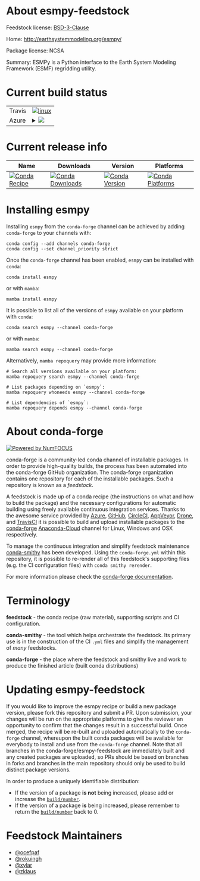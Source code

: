 About esmpy-feedstock
=====================

Feedstock license: [BSD-3-Clause](https://github.com/conda-forge/esmpy-feedstock/blob/main/LICENSE.txt)

Home: http://earthsystemmodeling.org/esmpy/

Package license: NCSA

Summary: ESMPy is a Python interface to the Earth System Modeling Framework (ESMF) regridding utility.

Current build status
====================


<table><tr>
    <td>Travis</td>
    <td>
      <a href="https://app.travis-ci.com/conda-forge/esmpy-feedstock">
        <img alt="linux" src="https://img.shields.io/travis/com/conda-forge/esmpy-feedstock/main.svg?label=Linux">
      </a>
    </td>
  </tr>
    
  <tr>
    <td>Azure</td>
    <td>
      <details>
        <summary>
          <a href="https://dev.azure.com/conda-forge/feedstock-builds/_build/latest?definitionId=5321&branchName=main">
            <img src="https://dev.azure.com/conda-forge/feedstock-builds/_apis/build/status/esmpy-feedstock?branchName=main">
          </a>
        </summary>
        <table>
          <thead><tr><th>Variant</th><th>Status</th></tr></thead>
          <tbody><tr>
              <td>linux_64_mpimpichnumpy1.20python3.8.____cpython</td>
              <td>
                <a href="https://dev.azure.com/conda-forge/feedstock-builds/_build/latest?definitionId=5321&branchName=main">
                  <img src="https://dev.azure.com/conda-forge/feedstock-builds/_apis/build/status/esmpy-feedstock?branchName=main&jobName=linux&configuration=linux%20linux_64_mpimpichnumpy1.20python3.8.____cpython" alt="variant">
                </a>
              </td>
            </tr><tr>
              <td>linux_64_mpimpichnumpy1.20python3.9.____cpython</td>
              <td>
                <a href="https://dev.azure.com/conda-forge/feedstock-builds/_build/latest?definitionId=5321&branchName=main">
                  <img src="https://dev.azure.com/conda-forge/feedstock-builds/_apis/build/status/esmpy-feedstock?branchName=main&jobName=linux&configuration=linux%20linux_64_mpimpichnumpy1.20python3.9.____cpython" alt="variant">
                </a>
              </td>
            </tr><tr>
              <td>linux_64_mpimpichnumpy1.21python3.10.____cpython</td>
              <td>
                <a href="https://dev.azure.com/conda-forge/feedstock-builds/_build/latest?definitionId=5321&branchName=main">
                  <img src="https://dev.azure.com/conda-forge/feedstock-builds/_apis/build/status/esmpy-feedstock?branchName=main&jobName=linux&configuration=linux%20linux_64_mpimpichnumpy1.21python3.10.____cpython" alt="variant">
                </a>
              </td>
            </tr><tr>
              <td>linux_64_mpimpichnumpy1.23python3.11.____cpython</td>
              <td>
                <a href="https://dev.azure.com/conda-forge/feedstock-builds/_build/latest?definitionId=5321&branchName=main">
                  <img src="https://dev.azure.com/conda-forge/feedstock-builds/_apis/build/status/esmpy-feedstock?branchName=main&jobName=linux&configuration=linux%20linux_64_mpimpichnumpy1.23python3.11.____cpython" alt="variant">
                </a>
              </td>
            </tr><tr>
              <td>linux_64_mpinompinumpy1.20python3.8.____cpython</td>
              <td>
                <a href="https://dev.azure.com/conda-forge/feedstock-builds/_build/latest?definitionId=5321&branchName=main">
                  <img src="https://dev.azure.com/conda-forge/feedstock-builds/_apis/build/status/esmpy-feedstock?branchName=main&jobName=linux&configuration=linux%20linux_64_mpinompinumpy1.20python3.8.____cpython" alt="variant">
                </a>
              </td>
            </tr><tr>
              <td>linux_64_mpinompinumpy1.20python3.9.____cpython</td>
              <td>
                <a href="https://dev.azure.com/conda-forge/feedstock-builds/_build/latest?definitionId=5321&branchName=main">
                  <img src="https://dev.azure.com/conda-forge/feedstock-builds/_apis/build/status/esmpy-feedstock?branchName=main&jobName=linux&configuration=linux%20linux_64_mpinompinumpy1.20python3.9.____cpython" alt="variant">
                </a>
              </td>
            </tr><tr>
              <td>linux_64_mpinompinumpy1.21python3.10.____cpython</td>
              <td>
                <a href="https://dev.azure.com/conda-forge/feedstock-builds/_build/latest?definitionId=5321&branchName=main">
                  <img src="https://dev.azure.com/conda-forge/feedstock-builds/_apis/build/status/esmpy-feedstock?branchName=main&jobName=linux&configuration=linux%20linux_64_mpinompinumpy1.21python3.10.____cpython" alt="variant">
                </a>
              </td>
            </tr><tr>
              <td>linux_64_mpinompinumpy1.23python3.11.____cpython</td>
              <td>
                <a href="https://dev.azure.com/conda-forge/feedstock-builds/_build/latest?definitionId=5321&branchName=main">
                  <img src="https://dev.azure.com/conda-forge/feedstock-builds/_apis/build/status/esmpy-feedstock?branchName=main&jobName=linux&configuration=linux%20linux_64_mpinompinumpy1.23python3.11.____cpython" alt="variant">
                </a>
              </td>
            </tr><tr>
              <td>linux_64_mpiopenmpinumpy1.20python3.8.____cpython</td>
              <td>
                <a href="https://dev.azure.com/conda-forge/feedstock-builds/_build/latest?definitionId=5321&branchName=main">
                  <img src="https://dev.azure.com/conda-forge/feedstock-builds/_apis/build/status/esmpy-feedstock?branchName=main&jobName=linux&configuration=linux%20linux_64_mpiopenmpinumpy1.20python3.8.____cpython" alt="variant">
                </a>
              </td>
            </tr><tr>
              <td>linux_64_mpiopenmpinumpy1.20python3.9.____cpython</td>
              <td>
                <a href="https://dev.azure.com/conda-forge/feedstock-builds/_build/latest?definitionId=5321&branchName=main">
                  <img src="https://dev.azure.com/conda-forge/feedstock-builds/_apis/build/status/esmpy-feedstock?branchName=main&jobName=linux&configuration=linux%20linux_64_mpiopenmpinumpy1.20python3.9.____cpython" alt="variant">
                </a>
              </td>
            </tr><tr>
              <td>linux_64_mpiopenmpinumpy1.21python3.10.____cpython</td>
              <td>
                <a href="https://dev.azure.com/conda-forge/feedstock-builds/_build/latest?definitionId=5321&branchName=main">
                  <img src="https://dev.azure.com/conda-forge/feedstock-builds/_apis/build/status/esmpy-feedstock?branchName=main&jobName=linux&configuration=linux%20linux_64_mpiopenmpinumpy1.21python3.10.____cpython" alt="variant">
                </a>
              </td>
            </tr><tr>
              <td>linux_64_mpiopenmpinumpy1.23python3.11.____cpython</td>
              <td>
                <a href="https://dev.azure.com/conda-forge/feedstock-builds/_build/latest?definitionId=5321&branchName=main">
                  <img src="https://dev.azure.com/conda-forge/feedstock-builds/_apis/build/status/esmpy-feedstock?branchName=main&jobName=linux&configuration=linux%20linux_64_mpiopenmpinumpy1.23python3.11.____cpython" alt="variant">
                </a>
              </td>
            </tr><tr>
              <td>linux_aarch64_mpimpichnumpy1.20python3.8.____cpython</td>
              <td>
                <a href="https://dev.azure.com/conda-forge/feedstock-builds/_build/latest?definitionId=5321&branchName=main">
                  <img src="https://dev.azure.com/conda-forge/feedstock-builds/_apis/build/status/esmpy-feedstock?branchName=main&jobName=linux&configuration=linux%20linux_aarch64_mpimpichnumpy1.20python3.8.____cpython" alt="variant">
                </a>
              </td>
            </tr><tr>
              <td>linux_aarch64_mpimpichnumpy1.20python3.9.____cpython</td>
              <td>
                <a href="https://dev.azure.com/conda-forge/feedstock-builds/_build/latest?definitionId=5321&branchName=main">
                  <img src="https://dev.azure.com/conda-forge/feedstock-builds/_apis/build/status/esmpy-feedstock?branchName=main&jobName=linux&configuration=linux%20linux_aarch64_mpimpichnumpy1.20python3.9.____cpython" alt="variant">
                </a>
              </td>
            </tr><tr>
              <td>linux_aarch64_mpimpichnumpy1.21python3.10.____cpython</td>
              <td>
                <a href="https://dev.azure.com/conda-forge/feedstock-builds/_build/latest?definitionId=5321&branchName=main">
                  <img src="https://dev.azure.com/conda-forge/feedstock-builds/_apis/build/status/esmpy-feedstock?branchName=main&jobName=linux&configuration=linux%20linux_aarch64_mpimpichnumpy1.21python3.10.____cpython" alt="variant">
                </a>
              </td>
            </tr><tr>
              <td>linux_aarch64_mpimpichnumpy1.23python3.11.____cpython</td>
              <td>
                <a href="https://dev.azure.com/conda-forge/feedstock-builds/_build/latest?definitionId=5321&branchName=main">
                  <img src="https://dev.azure.com/conda-forge/feedstock-builds/_apis/build/status/esmpy-feedstock?branchName=main&jobName=linux&configuration=linux%20linux_aarch64_mpimpichnumpy1.23python3.11.____cpython" alt="variant">
                </a>
              </td>
            </tr><tr>
              <td>linux_aarch64_mpinompinumpy1.20python3.8.____cpython</td>
              <td>
                <a href="https://dev.azure.com/conda-forge/feedstock-builds/_build/latest?definitionId=5321&branchName=main">
                  <img src="https://dev.azure.com/conda-forge/feedstock-builds/_apis/build/status/esmpy-feedstock?branchName=main&jobName=linux&configuration=linux%20linux_aarch64_mpinompinumpy1.20python3.8.____cpython" alt="variant">
                </a>
              </td>
            </tr><tr>
              <td>linux_aarch64_mpinompinumpy1.20python3.9.____cpython</td>
              <td>
                <a href="https://dev.azure.com/conda-forge/feedstock-builds/_build/latest?definitionId=5321&branchName=main">
                  <img src="https://dev.azure.com/conda-forge/feedstock-builds/_apis/build/status/esmpy-feedstock?branchName=main&jobName=linux&configuration=linux%20linux_aarch64_mpinompinumpy1.20python3.9.____cpython" alt="variant">
                </a>
              </td>
            </tr><tr>
              <td>linux_aarch64_mpinompinumpy1.21python3.10.____cpython</td>
              <td>
                <a href="https://dev.azure.com/conda-forge/feedstock-builds/_build/latest?definitionId=5321&branchName=main">
                  <img src="https://dev.azure.com/conda-forge/feedstock-builds/_apis/build/status/esmpy-feedstock?branchName=main&jobName=linux&configuration=linux%20linux_aarch64_mpinompinumpy1.21python3.10.____cpython" alt="variant">
                </a>
              </td>
            </tr><tr>
              <td>linux_aarch64_mpinompinumpy1.23python3.11.____cpython</td>
              <td>
                <a href="https://dev.azure.com/conda-forge/feedstock-builds/_build/latest?definitionId=5321&branchName=main">
                  <img src="https://dev.azure.com/conda-forge/feedstock-builds/_apis/build/status/esmpy-feedstock?branchName=main&jobName=linux&configuration=linux%20linux_aarch64_mpinompinumpy1.23python3.11.____cpython" alt="variant">
                </a>
              </td>
            </tr><tr>
              <td>linux_aarch64_mpiopenmpinumpy1.20python3.8.____cpython</td>
              <td>
                <a href="https://dev.azure.com/conda-forge/feedstock-builds/_build/latest?definitionId=5321&branchName=main">
                  <img src="https://dev.azure.com/conda-forge/feedstock-builds/_apis/build/status/esmpy-feedstock?branchName=main&jobName=linux&configuration=linux%20linux_aarch64_mpiopenmpinumpy1.20python3.8.____cpython" alt="variant">
                </a>
              </td>
            </tr><tr>
              <td>linux_aarch64_mpiopenmpinumpy1.20python3.9.____cpython</td>
              <td>
                <a href="https://dev.azure.com/conda-forge/feedstock-builds/_build/latest?definitionId=5321&branchName=main">
                  <img src="https://dev.azure.com/conda-forge/feedstock-builds/_apis/build/status/esmpy-feedstock?branchName=main&jobName=linux&configuration=linux%20linux_aarch64_mpiopenmpinumpy1.20python3.9.____cpython" alt="variant">
                </a>
              </td>
            </tr><tr>
              <td>linux_aarch64_mpiopenmpinumpy1.21python3.10.____cpython</td>
              <td>
                <a href="https://dev.azure.com/conda-forge/feedstock-builds/_build/latest?definitionId=5321&branchName=main">
                  <img src="https://dev.azure.com/conda-forge/feedstock-builds/_apis/build/status/esmpy-feedstock?branchName=main&jobName=linux&configuration=linux%20linux_aarch64_mpiopenmpinumpy1.21python3.10.____cpython" alt="variant">
                </a>
              </td>
            </tr><tr>
              <td>linux_aarch64_mpiopenmpinumpy1.23python3.11.____cpython</td>
              <td>
                <a href="https://dev.azure.com/conda-forge/feedstock-builds/_build/latest?definitionId=5321&branchName=main">
                  <img src="https://dev.azure.com/conda-forge/feedstock-builds/_apis/build/status/esmpy-feedstock?branchName=main&jobName=linux&configuration=linux%20linux_aarch64_mpiopenmpinumpy1.23python3.11.____cpython" alt="variant">
                </a>
              </td>
            </tr><tr>
              <td>linux_ppc64le_mpimpichnumpy1.20python3.8.____cpython</td>
              <td>
                <a href="https://dev.azure.com/conda-forge/feedstock-builds/_build/latest?definitionId=5321&branchName=main">
                  <img src="https://dev.azure.com/conda-forge/feedstock-builds/_apis/build/status/esmpy-feedstock?branchName=main&jobName=linux&configuration=linux%20linux_ppc64le_mpimpichnumpy1.20python3.8.____cpython" alt="variant">
                </a>
              </td>
            </tr><tr>
              <td>linux_ppc64le_mpimpichnumpy1.20python3.9.____cpython</td>
              <td>
                <a href="https://dev.azure.com/conda-forge/feedstock-builds/_build/latest?definitionId=5321&branchName=main">
                  <img src="https://dev.azure.com/conda-forge/feedstock-builds/_apis/build/status/esmpy-feedstock?branchName=main&jobName=linux&configuration=linux%20linux_ppc64le_mpimpichnumpy1.20python3.9.____cpython" alt="variant">
                </a>
              </td>
            </tr><tr>
              <td>linux_ppc64le_mpimpichnumpy1.21python3.10.____cpython</td>
              <td>
                <a href="https://dev.azure.com/conda-forge/feedstock-builds/_build/latest?definitionId=5321&branchName=main">
                  <img src="https://dev.azure.com/conda-forge/feedstock-builds/_apis/build/status/esmpy-feedstock?branchName=main&jobName=linux&configuration=linux%20linux_ppc64le_mpimpichnumpy1.21python3.10.____cpython" alt="variant">
                </a>
              </td>
            </tr><tr>
              <td>linux_ppc64le_mpimpichnumpy1.23python3.11.____cpython</td>
              <td>
                <a href="https://dev.azure.com/conda-forge/feedstock-builds/_build/latest?definitionId=5321&branchName=main">
                  <img src="https://dev.azure.com/conda-forge/feedstock-builds/_apis/build/status/esmpy-feedstock?branchName=main&jobName=linux&configuration=linux%20linux_ppc64le_mpimpichnumpy1.23python3.11.____cpython" alt="variant">
                </a>
              </td>
            </tr><tr>
              <td>linux_ppc64le_mpinompinumpy1.20python3.8.____cpython</td>
              <td>
                <a href="https://dev.azure.com/conda-forge/feedstock-builds/_build/latest?definitionId=5321&branchName=main">
                  <img src="https://dev.azure.com/conda-forge/feedstock-builds/_apis/build/status/esmpy-feedstock?branchName=main&jobName=linux&configuration=linux%20linux_ppc64le_mpinompinumpy1.20python3.8.____cpython" alt="variant">
                </a>
              </td>
            </tr><tr>
              <td>linux_ppc64le_mpinompinumpy1.20python3.9.____cpython</td>
              <td>
                <a href="https://dev.azure.com/conda-forge/feedstock-builds/_build/latest?definitionId=5321&branchName=main">
                  <img src="https://dev.azure.com/conda-forge/feedstock-builds/_apis/build/status/esmpy-feedstock?branchName=main&jobName=linux&configuration=linux%20linux_ppc64le_mpinompinumpy1.20python3.9.____cpython" alt="variant">
                </a>
              </td>
            </tr><tr>
              <td>linux_ppc64le_mpinompinumpy1.21python3.10.____cpython</td>
              <td>
                <a href="https://dev.azure.com/conda-forge/feedstock-builds/_build/latest?definitionId=5321&branchName=main">
                  <img src="https://dev.azure.com/conda-forge/feedstock-builds/_apis/build/status/esmpy-feedstock?branchName=main&jobName=linux&configuration=linux%20linux_ppc64le_mpinompinumpy1.21python3.10.____cpython" alt="variant">
                </a>
              </td>
            </tr><tr>
              <td>linux_ppc64le_mpinompinumpy1.23python3.11.____cpython</td>
              <td>
                <a href="https://dev.azure.com/conda-forge/feedstock-builds/_build/latest?definitionId=5321&branchName=main">
                  <img src="https://dev.azure.com/conda-forge/feedstock-builds/_apis/build/status/esmpy-feedstock?branchName=main&jobName=linux&configuration=linux%20linux_ppc64le_mpinompinumpy1.23python3.11.____cpython" alt="variant">
                </a>
              </td>
            </tr><tr>
              <td>linux_ppc64le_mpiopenmpinumpy1.20python3.8.____cpython</td>
              <td>
                <a href="https://dev.azure.com/conda-forge/feedstock-builds/_build/latest?definitionId=5321&branchName=main">
                  <img src="https://dev.azure.com/conda-forge/feedstock-builds/_apis/build/status/esmpy-feedstock?branchName=main&jobName=linux&configuration=linux%20linux_ppc64le_mpiopenmpinumpy1.20python3.8.____cpython" alt="variant">
                </a>
              </td>
            </tr><tr>
              <td>linux_ppc64le_mpiopenmpinumpy1.20python3.9.____cpython</td>
              <td>
                <a href="https://dev.azure.com/conda-forge/feedstock-builds/_build/latest?definitionId=5321&branchName=main">
                  <img src="https://dev.azure.com/conda-forge/feedstock-builds/_apis/build/status/esmpy-feedstock?branchName=main&jobName=linux&configuration=linux%20linux_ppc64le_mpiopenmpinumpy1.20python3.9.____cpython" alt="variant">
                </a>
              </td>
            </tr><tr>
              <td>linux_ppc64le_mpiopenmpinumpy1.21python3.10.____cpython</td>
              <td>
                <a href="https://dev.azure.com/conda-forge/feedstock-builds/_build/latest?definitionId=5321&branchName=main">
                  <img src="https://dev.azure.com/conda-forge/feedstock-builds/_apis/build/status/esmpy-feedstock?branchName=main&jobName=linux&configuration=linux%20linux_ppc64le_mpiopenmpinumpy1.21python3.10.____cpython" alt="variant">
                </a>
              </td>
            </tr><tr>
              <td>linux_ppc64le_mpiopenmpinumpy1.23python3.11.____cpython</td>
              <td>
                <a href="https://dev.azure.com/conda-forge/feedstock-builds/_build/latest?definitionId=5321&branchName=main">
                  <img src="https://dev.azure.com/conda-forge/feedstock-builds/_apis/build/status/esmpy-feedstock?branchName=main&jobName=linux&configuration=linux%20linux_ppc64le_mpiopenmpinumpy1.23python3.11.____cpython" alt="variant">
                </a>
              </td>
            </tr><tr>
              <td>osx_64_mpimpichnumpy1.20python3.8.____cpython</td>
              <td>
                <a href="https://dev.azure.com/conda-forge/feedstock-builds/_build/latest?definitionId=5321&branchName=main">
                  <img src="https://dev.azure.com/conda-forge/feedstock-builds/_apis/build/status/esmpy-feedstock?branchName=main&jobName=osx&configuration=osx%20osx_64_mpimpichnumpy1.20python3.8.____cpython" alt="variant">
                </a>
              </td>
            </tr><tr>
              <td>osx_64_mpimpichnumpy1.20python3.9.____cpython</td>
              <td>
                <a href="https://dev.azure.com/conda-forge/feedstock-builds/_build/latest?definitionId=5321&branchName=main">
                  <img src="https://dev.azure.com/conda-forge/feedstock-builds/_apis/build/status/esmpy-feedstock?branchName=main&jobName=osx&configuration=osx%20osx_64_mpimpichnumpy1.20python3.9.____cpython" alt="variant">
                </a>
              </td>
            </tr><tr>
              <td>osx_64_mpimpichnumpy1.21python3.10.____cpython</td>
              <td>
                <a href="https://dev.azure.com/conda-forge/feedstock-builds/_build/latest?definitionId=5321&branchName=main">
                  <img src="https://dev.azure.com/conda-forge/feedstock-builds/_apis/build/status/esmpy-feedstock?branchName=main&jobName=osx&configuration=osx%20osx_64_mpimpichnumpy1.21python3.10.____cpython" alt="variant">
                </a>
              </td>
            </tr><tr>
              <td>osx_64_mpimpichnumpy1.23python3.11.____cpython</td>
              <td>
                <a href="https://dev.azure.com/conda-forge/feedstock-builds/_build/latest?definitionId=5321&branchName=main">
                  <img src="https://dev.azure.com/conda-forge/feedstock-builds/_apis/build/status/esmpy-feedstock?branchName=main&jobName=osx&configuration=osx%20osx_64_mpimpichnumpy1.23python3.11.____cpython" alt="variant">
                </a>
              </td>
            </tr><tr>
              <td>osx_64_mpinompinumpy1.20python3.8.____cpython</td>
              <td>
                <a href="https://dev.azure.com/conda-forge/feedstock-builds/_build/latest?definitionId=5321&branchName=main">
                  <img src="https://dev.azure.com/conda-forge/feedstock-builds/_apis/build/status/esmpy-feedstock?branchName=main&jobName=osx&configuration=osx%20osx_64_mpinompinumpy1.20python3.8.____cpython" alt="variant">
                </a>
              </td>
            </tr><tr>
              <td>osx_64_mpinompinumpy1.20python3.9.____cpython</td>
              <td>
                <a href="https://dev.azure.com/conda-forge/feedstock-builds/_build/latest?definitionId=5321&branchName=main">
                  <img src="https://dev.azure.com/conda-forge/feedstock-builds/_apis/build/status/esmpy-feedstock?branchName=main&jobName=osx&configuration=osx%20osx_64_mpinompinumpy1.20python3.9.____cpython" alt="variant">
                </a>
              </td>
            </tr><tr>
              <td>osx_64_mpinompinumpy1.21python3.10.____cpython</td>
              <td>
                <a href="https://dev.azure.com/conda-forge/feedstock-builds/_build/latest?definitionId=5321&branchName=main">
                  <img src="https://dev.azure.com/conda-forge/feedstock-builds/_apis/build/status/esmpy-feedstock?branchName=main&jobName=osx&configuration=osx%20osx_64_mpinompinumpy1.21python3.10.____cpython" alt="variant">
                </a>
              </td>
            </tr><tr>
              <td>osx_64_mpinompinumpy1.23python3.11.____cpython</td>
              <td>
                <a href="https://dev.azure.com/conda-forge/feedstock-builds/_build/latest?definitionId=5321&branchName=main">
                  <img src="https://dev.azure.com/conda-forge/feedstock-builds/_apis/build/status/esmpy-feedstock?branchName=main&jobName=osx&configuration=osx%20osx_64_mpinompinumpy1.23python3.11.____cpython" alt="variant">
                </a>
              </td>
            </tr><tr>
              <td>osx_64_mpiopenmpinumpy1.20python3.8.____cpython</td>
              <td>
                <a href="https://dev.azure.com/conda-forge/feedstock-builds/_build/latest?definitionId=5321&branchName=main">
                  <img src="https://dev.azure.com/conda-forge/feedstock-builds/_apis/build/status/esmpy-feedstock?branchName=main&jobName=osx&configuration=osx%20osx_64_mpiopenmpinumpy1.20python3.8.____cpython" alt="variant">
                </a>
              </td>
            </tr><tr>
              <td>osx_64_mpiopenmpinumpy1.20python3.9.____cpython</td>
              <td>
                <a href="https://dev.azure.com/conda-forge/feedstock-builds/_build/latest?definitionId=5321&branchName=main">
                  <img src="https://dev.azure.com/conda-forge/feedstock-builds/_apis/build/status/esmpy-feedstock?branchName=main&jobName=osx&configuration=osx%20osx_64_mpiopenmpinumpy1.20python3.9.____cpython" alt="variant">
                </a>
              </td>
            </tr><tr>
              <td>osx_64_mpiopenmpinumpy1.21python3.10.____cpython</td>
              <td>
                <a href="https://dev.azure.com/conda-forge/feedstock-builds/_build/latest?definitionId=5321&branchName=main">
                  <img src="https://dev.azure.com/conda-forge/feedstock-builds/_apis/build/status/esmpy-feedstock?branchName=main&jobName=osx&configuration=osx%20osx_64_mpiopenmpinumpy1.21python3.10.____cpython" alt="variant">
                </a>
              </td>
            </tr><tr>
              <td>osx_64_mpiopenmpinumpy1.23python3.11.____cpython</td>
              <td>
                <a href="https://dev.azure.com/conda-forge/feedstock-builds/_build/latest?definitionId=5321&branchName=main">
                  <img src="https://dev.azure.com/conda-forge/feedstock-builds/_apis/build/status/esmpy-feedstock?branchName=main&jobName=osx&configuration=osx%20osx_64_mpiopenmpinumpy1.23python3.11.____cpython" alt="variant">
                </a>
              </td>
            </tr><tr>
              <td>osx_arm64_mpimpichnumpy1.20python3.8.____cpython</td>
              <td>
                <a href="https://dev.azure.com/conda-forge/feedstock-builds/_build/latest?definitionId=5321&branchName=main">
                  <img src="https://dev.azure.com/conda-forge/feedstock-builds/_apis/build/status/esmpy-feedstock?branchName=main&jobName=osx&configuration=osx%20osx_arm64_mpimpichnumpy1.20python3.8.____cpython" alt="variant">
                </a>
              </td>
            </tr><tr>
              <td>osx_arm64_mpimpichnumpy1.20python3.9.____cpython</td>
              <td>
                <a href="https://dev.azure.com/conda-forge/feedstock-builds/_build/latest?definitionId=5321&branchName=main">
                  <img src="https://dev.azure.com/conda-forge/feedstock-builds/_apis/build/status/esmpy-feedstock?branchName=main&jobName=osx&configuration=osx%20osx_arm64_mpimpichnumpy1.20python3.9.____cpython" alt="variant">
                </a>
              </td>
            </tr><tr>
              <td>osx_arm64_mpimpichnumpy1.21python3.10.____cpython</td>
              <td>
                <a href="https://dev.azure.com/conda-forge/feedstock-builds/_build/latest?definitionId=5321&branchName=main">
                  <img src="https://dev.azure.com/conda-forge/feedstock-builds/_apis/build/status/esmpy-feedstock?branchName=main&jobName=osx&configuration=osx%20osx_arm64_mpimpichnumpy1.21python3.10.____cpython" alt="variant">
                </a>
              </td>
            </tr><tr>
              <td>osx_arm64_mpimpichnumpy1.23python3.11.____cpython</td>
              <td>
                <a href="https://dev.azure.com/conda-forge/feedstock-builds/_build/latest?definitionId=5321&branchName=main">
                  <img src="https://dev.azure.com/conda-forge/feedstock-builds/_apis/build/status/esmpy-feedstock?branchName=main&jobName=osx&configuration=osx%20osx_arm64_mpimpichnumpy1.23python3.11.____cpython" alt="variant">
                </a>
              </td>
            </tr><tr>
              <td>osx_arm64_mpinompinumpy1.20python3.8.____cpython</td>
              <td>
                <a href="https://dev.azure.com/conda-forge/feedstock-builds/_build/latest?definitionId=5321&branchName=main">
                  <img src="https://dev.azure.com/conda-forge/feedstock-builds/_apis/build/status/esmpy-feedstock?branchName=main&jobName=osx&configuration=osx%20osx_arm64_mpinompinumpy1.20python3.8.____cpython" alt="variant">
                </a>
              </td>
            </tr><tr>
              <td>osx_arm64_mpinompinumpy1.20python3.9.____cpython</td>
              <td>
                <a href="https://dev.azure.com/conda-forge/feedstock-builds/_build/latest?definitionId=5321&branchName=main">
                  <img src="https://dev.azure.com/conda-forge/feedstock-builds/_apis/build/status/esmpy-feedstock?branchName=main&jobName=osx&configuration=osx%20osx_arm64_mpinompinumpy1.20python3.9.____cpython" alt="variant">
                </a>
              </td>
            </tr><tr>
              <td>osx_arm64_mpinompinumpy1.21python3.10.____cpython</td>
              <td>
                <a href="https://dev.azure.com/conda-forge/feedstock-builds/_build/latest?definitionId=5321&branchName=main">
                  <img src="https://dev.azure.com/conda-forge/feedstock-builds/_apis/build/status/esmpy-feedstock?branchName=main&jobName=osx&configuration=osx%20osx_arm64_mpinompinumpy1.21python3.10.____cpython" alt="variant">
                </a>
              </td>
            </tr><tr>
              <td>osx_arm64_mpinompinumpy1.23python3.11.____cpython</td>
              <td>
                <a href="https://dev.azure.com/conda-forge/feedstock-builds/_build/latest?definitionId=5321&branchName=main">
                  <img src="https://dev.azure.com/conda-forge/feedstock-builds/_apis/build/status/esmpy-feedstock?branchName=main&jobName=osx&configuration=osx%20osx_arm64_mpinompinumpy1.23python3.11.____cpython" alt="variant">
                </a>
              </td>
            </tr><tr>
              <td>osx_arm64_mpiopenmpinumpy1.20python3.8.____cpython</td>
              <td>
                <a href="https://dev.azure.com/conda-forge/feedstock-builds/_build/latest?definitionId=5321&branchName=main">
                  <img src="https://dev.azure.com/conda-forge/feedstock-builds/_apis/build/status/esmpy-feedstock?branchName=main&jobName=osx&configuration=osx%20osx_arm64_mpiopenmpinumpy1.20python3.8.____cpython" alt="variant">
                </a>
              </td>
            </tr><tr>
              <td>osx_arm64_mpiopenmpinumpy1.20python3.9.____cpython</td>
              <td>
                <a href="https://dev.azure.com/conda-forge/feedstock-builds/_build/latest?definitionId=5321&branchName=main">
                  <img src="https://dev.azure.com/conda-forge/feedstock-builds/_apis/build/status/esmpy-feedstock?branchName=main&jobName=osx&configuration=osx%20osx_arm64_mpiopenmpinumpy1.20python3.9.____cpython" alt="variant">
                </a>
              </td>
            </tr><tr>
              <td>osx_arm64_mpiopenmpinumpy1.21python3.10.____cpython</td>
              <td>
                <a href="https://dev.azure.com/conda-forge/feedstock-builds/_build/latest?definitionId=5321&branchName=main">
                  <img src="https://dev.azure.com/conda-forge/feedstock-builds/_apis/build/status/esmpy-feedstock?branchName=main&jobName=osx&configuration=osx%20osx_arm64_mpiopenmpinumpy1.21python3.10.____cpython" alt="variant">
                </a>
              </td>
            </tr><tr>
              <td>osx_arm64_mpiopenmpinumpy1.23python3.11.____cpython</td>
              <td>
                <a href="https://dev.azure.com/conda-forge/feedstock-builds/_build/latest?definitionId=5321&branchName=main">
                  <img src="https://dev.azure.com/conda-forge/feedstock-builds/_apis/build/status/esmpy-feedstock?branchName=main&jobName=osx&configuration=osx%20osx_arm64_mpiopenmpinumpy1.23python3.11.____cpython" alt="variant">
                </a>
              </td>
            </tr><tr>
              <td>win_64_numpy1.20python3.8.____cpython</td>
              <td>
                <a href="https://dev.azure.com/conda-forge/feedstock-builds/_build/latest?definitionId=5321&branchName=main">
                  <img src="https://dev.azure.com/conda-forge/feedstock-builds/_apis/build/status/esmpy-feedstock?branchName=main&jobName=win&configuration=win%20win_64_numpy1.20python3.8.____cpython" alt="variant">
                </a>
              </td>
            </tr><tr>
              <td>win_64_numpy1.20python3.9.____cpython</td>
              <td>
                <a href="https://dev.azure.com/conda-forge/feedstock-builds/_build/latest?definitionId=5321&branchName=main">
                  <img src="https://dev.azure.com/conda-forge/feedstock-builds/_apis/build/status/esmpy-feedstock?branchName=main&jobName=win&configuration=win%20win_64_numpy1.20python3.9.____cpython" alt="variant">
                </a>
              </td>
            </tr><tr>
              <td>win_64_numpy1.21python3.10.____cpython</td>
              <td>
                <a href="https://dev.azure.com/conda-forge/feedstock-builds/_build/latest?definitionId=5321&branchName=main">
                  <img src="https://dev.azure.com/conda-forge/feedstock-builds/_apis/build/status/esmpy-feedstock?branchName=main&jobName=win&configuration=win%20win_64_numpy1.21python3.10.____cpython" alt="variant">
                </a>
              </td>
            </tr><tr>
              <td>win_64_numpy1.23python3.11.____cpython</td>
              <td>
                <a href="https://dev.azure.com/conda-forge/feedstock-builds/_build/latest?definitionId=5321&branchName=main">
                  <img src="https://dev.azure.com/conda-forge/feedstock-builds/_apis/build/status/esmpy-feedstock?branchName=main&jobName=win&configuration=win%20win_64_numpy1.23python3.11.____cpython" alt="variant">
                </a>
              </td>
            </tr>
          </tbody>
        </table>
      </details>
    </td>
  </tr>
</table>

Current release info
====================

| Name | Downloads | Version | Platforms |
| --- | --- | --- | --- |
| [![Conda Recipe](https://img.shields.io/badge/recipe-esmpy-green.svg)](https://anaconda.org/conda-forge/esmpy) | [![Conda Downloads](https://img.shields.io/conda/dn/conda-forge/esmpy.svg)](https://anaconda.org/conda-forge/esmpy) | [![Conda Version](https://img.shields.io/conda/vn/conda-forge/esmpy.svg)](https://anaconda.org/conda-forge/esmpy) | [![Conda Platforms](https://img.shields.io/conda/pn/conda-forge/esmpy.svg)](https://anaconda.org/conda-forge/esmpy) |

Installing esmpy
================

Installing `esmpy` from the `conda-forge` channel can be achieved by adding `conda-forge` to your channels with:

```
conda config --add channels conda-forge
conda config --set channel_priority strict
```

Once the `conda-forge` channel has been enabled, `esmpy` can be installed with `conda`:

```
conda install esmpy
```

or with `mamba`:

```
mamba install esmpy
```

It is possible to list all of the versions of `esmpy` available on your platform with `conda`:

```
conda search esmpy --channel conda-forge
```

or with `mamba`:

```
mamba search esmpy --channel conda-forge
```

Alternatively, `mamba repoquery` may provide more information:

```
# Search all versions available on your platform:
mamba repoquery search esmpy --channel conda-forge

# List packages depending on `esmpy`:
mamba repoquery whoneeds esmpy --channel conda-forge

# List dependencies of `esmpy`:
mamba repoquery depends esmpy --channel conda-forge
```


About conda-forge
=================

[![Powered by
NumFOCUS](https://img.shields.io/badge/powered%20by-NumFOCUS-orange.svg?style=flat&colorA=E1523D&colorB=007D8A)](https://numfocus.org)

conda-forge is a community-led conda channel of installable packages.
In order to provide high-quality builds, the process has been automated into the
conda-forge GitHub organization. The conda-forge organization contains one repository
for each of the installable packages. Such a repository is known as a *feedstock*.

A feedstock is made up of a conda recipe (the instructions on what and how to build
the package) and the necessary configurations for automatic building using freely
available continuous integration services. Thanks to the awesome service provided by
[Azure](https://azure.microsoft.com/en-us/services/devops/), [GitHub](https://github.com/),
[CircleCI](https://circleci.com/), [AppVeyor](https://www.appveyor.com/),
[Drone](https://cloud.drone.io/welcome), and [TravisCI](https://travis-ci.com/)
it is possible to build and upload installable packages to the
[conda-forge](https://anaconda.org/conda-forge) [Anaconda-Cloud](https://anaconda.org/)
channel for Linux, Windows and OSX respectively.

To manage the continuous integration and simplify feedstock maintenance
[conda-smithy](https://github.com/conda-forge/conda-smithy) has been developed.
Using the ``conda-forge.yml`` within this repository, it is possible to re-render all of
this feedstock's supporting files (e.g. the CI configuration files) with ``conda smithy rerender``.

For more information please check the [conda-forge documentation](https://conda-forge.org/docs/).

Terminology
===========

**feedstock** - the conda recipe (raw material), supporting scripts and CI configuration.

**conda-smithy** - the tool which helps orchestrate the feedstock.
                   Its primary use is in the construction of the CI ``.yml`` files
                   and simplify the management of *many* feedstocks.

**conda-forge** - the place where the feedstock and smithy live and work to
                  produce the finished article (built conda distributions)


Updating esmpy-feedstock
========================

If you would like to improve the esmpy recipe or build a new
package version, please fork this repository and submit a PR. Upon submission,
your changes will be run on the appropriate platforms to give the reviewer an
opportunity to confirm that the changes result in a successful build. Once
merged, the recipe will be re-built and uploaded automatically to the
`conda-forge` channel, whereupon the built conda packages will be available for
everybody to install and use from the `conda-forge` channel.
Note that all branches in the conda-forge/esmpy-feedstock are
immediately built and any created packages are uploaded, so PRs should be based
on branches in forks and branches in the main repository should only be used to
build distinct package versions.

In order to produce a uniquely identifiable distribution:
 * If the version of a package **is not** being increased, please add or increase
   the [``build/number``](https://docs.conda.io/projects/conda-build/en/latest/resources/define-metadata.html#build-number-and-string).
 * If the version of a package **is** being increased, please remember to return
   the [``build/number``](https://docs.conda.io/projects/conda-build/en/latest/resources/define-metadata.html#build-number-and-string)
   back to 0.

Feedstock Maintainers
=====================

* [@ocefpaf](https://github.com/ocefpaf/)
* [@rokuingh](https://github.com/rokuingh/)
* [@xylar](https://github.com/xylar/)
* [@zklaus](https://github.com/zklaus/)

